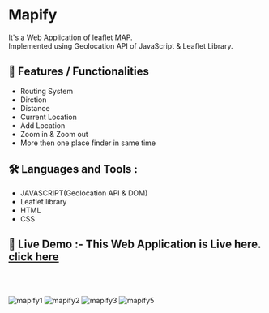 
# Mapify
It's a Web Application of leaflet MAP.<br>
Implemented using Geolocation API of JavaScript & Leaflet Library.

## 💁 Features / Functionalities
  
  - Routing System
  - Dirction
  - Distance
  - Current Location
  - Add Location
  - Zoom in & Zoom out
  - More then one place finder in same time

## 🛠️ Languages and Tools :
  - JAVASCRIPT(Geolocation API & DOM)
  - Leaflet library
  - HTML
  - CSS

## 🚀 Live Demo :- This Web Application is Live here. [click here](https://subrata-9999.github.io/Mapify/)
<br><br>
   

![mapify1](https://user-images.githubusercontent.com/109057053/188257263-3ebfc8d8-5ee8-464c-b617-2ccb9d20d769.png)
![mapify2](https://user-images.githubusercontent.com/109057053/188257272-1042c255-f39d-418c-99b5-d36948f47638.png)
![mapify3](https://user-images.githubusercontent.com/109057053/188257289-0ae199e5-0fb6-449a-b71e-82b89486b8ac.png)
![mapify5](https://user-images.githubusercontent.com/109057053/188257297-bfe40267-3adb-4799-a8f8-2e81bbd6ec8b.jpg)

